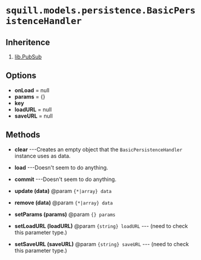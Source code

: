 # `squill.models.persistence.BasicPersistenceHandler`

## Inheritence

1. [lib.PubSub](./lib-pubsub.html)

## Options

* __onLoad__ = null
* __params__ = {}
* __key__
* __loadURL__ = null
* __saveURL__ = null

## Methods

* __clear__ ---Creates an empty object that the `BasicPersistenceHandler` instance uses as data.

* __load__ ---Doesn't seem to do anything.

* __commit__ ---Doesn't seem to do anything.

* __update (data)__
	@param `{*|array} data`

* __remove (data)__
	@param `{*|array} data`

* __setParams (params)__
	@param `{} params`

* __setLoadURL (loadURL)__
	@param `{string} loadURL` --- (need to check this parameter type.)

* __setSaveURL (saveURL)__
	@param `{string} saveURL` --- (need to check this parameter type.)
